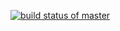 [![build status of master](https://travis-ci.org/domortiz/GitHubApi567.svg?branch=master)](https://travis-ci.org/domortiz/GitHubApi567)
